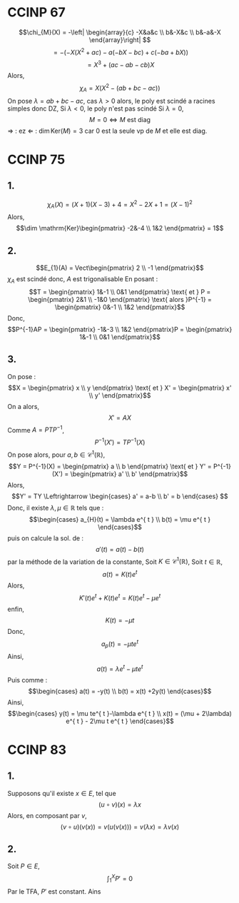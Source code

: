 # CCINP 67
$$\chi_{M}(X) = -\left| \begin{array}{c}
-X&a&c \\
b&-X&c \\
b&-a&-X
\end{array}\right| $$
$$= -(-X(X^{2}+ac)-a(-bX-bc)+c(-ba+bX))$$
$$= X^{3}+(ac-ab-cb)X$$
Alors,
$$\chi_{A} = X(X^{2}-(ab+bc-ac))$$
On pose $\lambda = ab+bc-ac$, 
cas $\lambda > 0$ alors, le poly est scindé a racines simples donc DZ, 
Si $\lambda <0$, le poly n'est pas scindé 
Si $\lambda = 0$, 
$$M = 0 \Leftrightarrow M \text{ est diag}$$
$\Rightarrow$ : ez
$\Leftarrow$ : 
$\dim \mathrm{Ker}(M) = 3$ car $0$ est la seule vp de $M$ et elle est diag.

# CCINP 75
## 1.
$$\chi_{A}(X) = (X+1)(X-3)+4 = X^{2}-2X+1 = (X-1)^{2}$$
Alors, 
$$\dim \mathrm{Ker}\begin{pmatrix}
-2&-4 \\
1&2
\end{pmatrix} = 1$$

## 2.
$$E_{1}(A) = Vect\begin{pmatrix}
2 \\
-1
\end{pmatrix}$$
$\chi_{A}$ est scindé donc, $A$ est trigonalisable
En posant : 
$$T = \begin{pmatrix}
1&-1 \\
0&1
\end{pmatrix} \text{ et } P = \begin{pmatrix}
2&1 \\
-1&0
\end{pmatrix} \text{ alors }P^{-1} = \begin{pmatrix}
0&-1 \\
1&2
\end{pmatrix}$$
Donc, 
$$P^{-1}AP = \begin{pmatrix}
-1&-3 \\
1&2
\end{pmatrix}P = \begin{pmatrix}
1&-1 \\
0&1
\end{pmatrix}$$

## 3.
On pose : 
$$X = \begin{pmatrix}
x \\
y
\end{pmatrix} \text{ et } X' = \begin{pmatrix}
x' \\
y'
\end{pmatrix}$$
On a alors, 
$$X' = AX$$
Comme $A = PTP^{-1}$, 
$$P^{-1}(X') = TP^{-1}(X)$$
On pose alors, pour $a, b \in \mathcal{C}^{1}(\mathbb{R})$, 
$$Y = P^{-1}(X) = \begin{pmatrix}
a \\
b
\end{pmatrix} \text{ et } Y' = P^{-1}(X') = \begin{pmatrix}
a' \\
b'
\end{pmatrix}$$
Alors, 
$$Y' = TY \Leftrightarrow \begin{cases}
a' = a-b \\
b' = b
\end{cases} $$
Donc, il existe $\lambda, \mu \in \mathbb{R}$ tels que : 
$$\begin{cases}
a_{H}(t) = \lambda e^{ t } \\
b(t) = \mu e^{ t }
\end{cases}$$
puis on calcule la sol. de :
$$a'(t) = a(t) - b(t)$$
par la méthode de la variation de la constante, 
Soit $K \in \mathcal{C}^{1}(\mathbb{R})$, 
Soit $t \in \mathbb{R}$, 
$$a(t) = K(t)e^{ t }$$
Alors, 
$$K'(t)e^{ t } + K(t)e^{ t } = K(t)e^{ t } -\mu e^{ t }$$
enfin, 
$$K(t) = -\mu t$$
Donc, 
$$a_{p}(t) = -\mu te^{ t }$$
Ainsi, 
$$a(t) = \lambda e^{ t } - \mu te^{ t }$$
Puis comme : 
$$\begin{cases}
a(t) = -y(t) \\
b(t) = x(t) +2y(t)
\end{cases}$$
Ainsi, 
$$\begin{cases}
y(t) = \mu te^{ t }-\lambda e^{ t } \\
x(t) =  (\mu + 2\lambda) e^{ t } - 2\mu t e^{ t }
\end{cases}$$

# CCINP 83
## 1.
Supposons qu'il existe $x \in E$, tel que
$$(u\circ v)(x) = \lambda x$$
Alors, en composant par $v$, 
$$(v\circ u)(v(x))=v(u(v(x))) = v(\lambda x) = \lambda v(x)$$

## 2.
Soit $P \in E$, 
$$\int_{1}^{X} P' =0 $$
Par le TFA, $P'$ est constant.
Ains